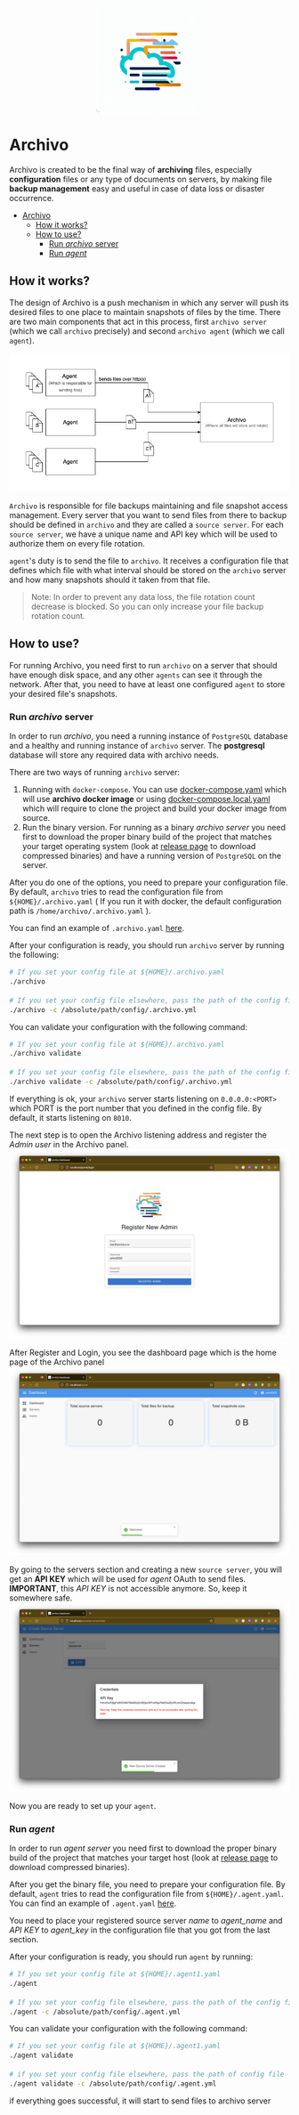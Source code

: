 <p align="center">
<img src="./docs/archivo-logo.png" style="margin: 20px auto 0 auto; display: block; border-radius: 8px;" />
</p>

# Archivo
Archivo is created to be the final way of __archiving__ files, especially __configuration__ files or any type of documents on servers, by making file __backup management__ easy and useful in case of data loss or disaster occurrence.

- [Archivo](#archivo)
  - [How it works?](#how-it-works)
  - [How to use?](#how-to-use)
    - [Run _archivo_ server](#run-archivo-server)
    - [Run _agent_](#run-agent)


## How it works?
The design of Archivo is a push mechanism in which any server will push its desired files to one place to maintain snapshots of files by the time. There are two main components that act in this process, first `archivo server` (which we call `archivo` precisely) and second `archivo agent` (which we call `agent`).

![architecture](./docs/archivo-arch.png)

`Archivo` is responsible for file backups maintaining and file snapshot access management. Every server that you want to send files from there to backup should be defined in `archivo` and they are called a `source server`. For each `source server`, we have a unique name and API key which will be used to authorize them on every file rotation.

`agent`'s duty is to send the file to `archivo`. It receives a configuration file that defines which file with what interval should be stored on the `archivo` server and how many snapshots should it taken from that file.

> Note: In order to prevent any data loss, the file rotation count decrease is blocked. So you can only increase your file backup rotation count.

## How to use?
For running Archivo, you need first to run `archivo` on a server that should have enough disk space, and any other `agents` can see it through the network. After that, you need to have at least one configured `agent` to store your desired file's snapshots.

### Run _archivo_ server
In order to run _archivo_, you need a running instance of `PostgreSQL` database and a healthy and running instance of `archivo` server. The __postgresql__ database will store any required data with archivo needs.

There are two ways of running `archivo` server:

1. Running with `docker-compose`. You can use [docker-compose.yaml](./docker-compose.yaml) which will use __archivo docker image__ or using [docker-compose.local.yaml](./docker-compose.local.yaml) which will require to clone the project and build your docker image from source.
2. Run the binary version. For running as a binary _archivo server_ you need first to download the proper binary build of the project that matches your target operating system (look at [release page](https://github.com/ARTM2000/archivo/releases) to download compressed binaries) and have a running version of `PostgreSQL` on the server.

After you do one of the options, you need to prepare your configuration file. By default, `archivo` tries to read the configuration file from `${HOME}/.archivo.yaml` ( If you run it with docker, the default configuration path is `/home/archivo/.archivo.yaml` ). 

You can find an example of `.archivo.yaml` [here](./example/server/.archivo.yaml).

After your configuration is ready, you should run `archivo` server by running the following:
```bash
# If you set your config file at ${HOME}/.archivo.yaml
./archivo

# If you set your config file elsewhere, pass the path of the config file
./archivo -c /absolute/path/config/.archivo.yml
```

You can validate your configuration with the following command:
```bash
# If you set your config file at ${HOME}/.archivo.yaml
./archivo validate

# If you set your config file elsewhere, pass the path of the config file
./archivo validate -c /absolute/path/config/.archivo.yml
```

If everything is ok, your `archivo` server starts listening on `0.0.0.0:<PORT>` which PORT is the port number that you defined in the config file. By default, it starts listening on `8010`. 

The next step is to open the Archivo listening address and register the _Admin user_ in the Archivo panel.
![Register Admin](docs/register-admin.png)

After Register and Login, you see the dashboard page which is the home page of the Archivo panel
![Dashboard](docs/dashboard.png)

By going to the servers section and creating a new `source server`, you will get an __API KEY__ which will be used for _agent_ OAuth to send files. __IMPORTANT__, this _API KEY_ is not accessible anymore. So, keep it somewhere safe.
![Create Source Server](docs/create-source-server.png)

Now you are ready to set up your `agent`.


### Run _agent_
In order to run _agent server_ you need first to download the proper binary build of the project that matches your target host (look at [release page](https://github.com/ARTM2000/archivo/releases) to download compressed binaries).

After you get the binary file, you need to prepare your configuration file. By default, `agent` tries to read the configuration file from `${HOME}/.agent.yaml`. You can find an example of `.agent.yaml` [here](./example/agent/.agent.yaml).

You need to place your registered source server _name_ to _agent_name_ and _API KEY_ to _agent_key_ in the configuration file that you got from the last section.

After your configuration is ready, you should run `agent` by running:
```bash
# If you set your config file at ${HOME}/.agent1.yaml
./agent

# If you set your config file elsewhere, pass the path of the config file
./agent -c /absolute/path/config/.agent.yml
```

You can validate your configuration with the following command:
```bash
# If you set your config file at ${HOME}/.agent1.yaml
./agent validate

# if you set your config file elsewhere, pass the path of config file
./agent validate -c /absolute/path/config/.agent.yml
```

if everything goes successful, it will start to send files to archivo server
